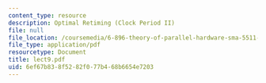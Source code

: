 ```yaml
---
content_type: resource
description: Optimal Retiming (Clock Period II)
file: null
file_location: /coursemedia/6-896-theory-of-parallel-hardware-sma-5511-spring-2004/6ef67b838f5282f077b468b6654e7203_lect9.pdf
file_type: application/pdf
resourcetype: Document
title: lect9.pdf
uid: 6ef67b83-8f52-82f0-77b4-68b6654e7203
---
```

